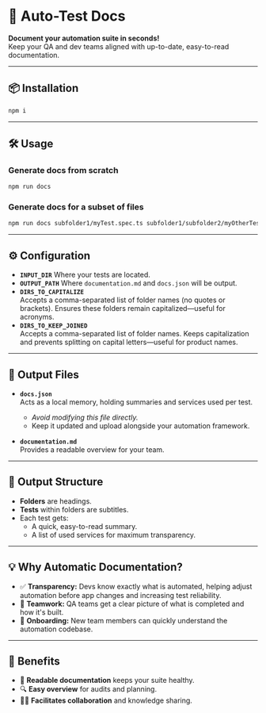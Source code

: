 # 🚀 Auto-Test Docs

**Document your automation suite in seconds!**  
Keep your QA and dev teams aligned with up-to-date, easy-to-read documentation.

---

## 📦 Installation

```bash
npm i
```

---

## 🛠️ Usage

### Generate docs from scratch

```bash
npm run docs
```

### Generate docs for a subset of files

```bash
npm run docs subfolder1/myTest.spec.ts subfolder1/subfolder2/myOtherTest.spec.ts
```

---

## ⚙️ Configuration

- **`INPUT_DIR`**
  Where your tests are located.
- **`OUTPUT_PATH`**
  Where `documentation.md` and `docs.json` will be output.
- **`DIRS_TO_CAPITALIZE`**  
   Accepts a comma-separated list of folder names (no quotes or brackets). Ensures these folders remain capitalized—useful for acronyms.
- **`DIRS_TO_KEEP_JOINED`**  
   Accepts a comma-separated list of folder names. Keeps capitalization and prevents splitting on capital letters—useful for product names.

---

## 📄 Output Files

- **`docs.json`**  
   Acts as a local memory, holding summaries and services used per test.

  - _Avoid modifying this file directly._
  - Keep it updated and upload alongside your automation framework.

- **`documentation.md`**  
   Provides a readable overview for your team.

---

## 📝 Output Structure

- **Folders** are headings.
- **Tests** within folders are subtitles.
- Each test gets:
  - A quick, easy-to-read summary.
  - A list of used services for maximum transparency.

---

## 💡 Why Automatic Documentation?

- ✅ **Transparency:** Devs know exactly what is automated, helping adjust automation before app changes and increasing test reliability.
- 🤝 **Teamwork:** QA teams get a clear picture of what is completed and how it's built.
- 🚀 **Onboarding:** New team members can quickly understand the automation codebase.

---

## 🌟 Benefits

- 📖 **Readable documentation** keeps your suite healthy.
- 🔍 **Easy overview** for audits and planning.
- 🧑‍💻 **Facilitates collaboration** and knowledge sharing.
